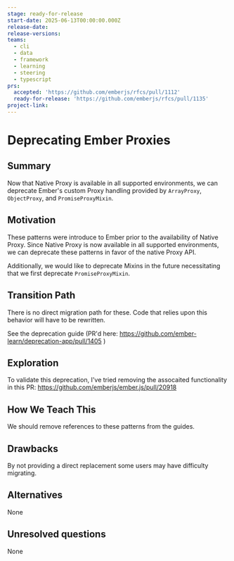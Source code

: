 ```yaml
---
stage: ready-for-release
start-date: 2025-06-13T00:00:00.000Z
release-date:
release-versions:
teams:
  - cli
  - data
  - framework
  - learning
  - steering
  - typescript
prs:
  accepted: 'https://github.com/emberjs/rfcs/pull/1112'
  ready-for-release: 'https://github.com/emberjs/rfcs/pull/1135'
project-link:
---
```


<!---
Directions for above:

stage: Leave as is
start-date: Fill in with today's date, 2032-12-01T00:00:00.000Z
release-date: Leave as is
release-versions: Leave as is
teams: Include only the [team(s)](README.md#relevant-teams) for which this RFC applies
prs:
  accepted: Fill this in with the URL for the Proposal RFC PR
project-link: Leave as is
-->

# Deprecating Ember Proxies

## Summary

Now that Native Proxy is available in all supported environments, we can deprecate
Ember's custom Proxy handling provided by `ArrayProxy`, `ObjectProxy`, and `PromiseProxyMixin`.

## Motivation

These patterns were introduce to Ember prior to the availability of Native Proxy. Since
Native Proxy is now available in all supported environments, we can deprecate these
patterns in favor of the native Proxy API.

Additionally, we would like to deprecate Mixins in the future necessitating that we first
deprecate `PromiseProxyMixin`.

## Transition Path

There is no direct migration path for these. Code that relies upon this behavior will have to be rewritten.

See the deprecation guide (PR'd here: https://github.com/ember-learn/deprecation-app/pull/1405 )

## Exploration

To validate this deprecation, I've tried removing the assocaited functionality in this PR:
https://github.com/emberjs/ember.js/pull/20918

## How We Teach This

We should remove references to these patterns from the guides.

## Drawbacks

By not providing a direct replacement some users may have difficulty migrating.

## Alternatives

None

## Unresolved questions

None
